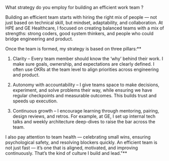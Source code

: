 What strategy do you employ for building an efficient work team ?

Building an efficient team starts with hiring the right mix of people — not just based on technical skill, but mindset, adaptability, and collaboration. At HPE and GE Healthcare, I focused on creating balanced teams with a mix of strengths: strong coders, good system thinkers, and people who could bridge engineering and product.

Once the team is formed, my strategy is based on three pillars:**

1. Clarity – Every team member should know the ‘why’ behind their work. I make sure goals, ownership, and expectations are clearly defined. I often use OKRs at the team level to align priorities across engineering and product.

2. Autonomy with accountability – I give teams space to make decisions, experiment, and solve problems their way, while ensuring we have regular checkpoints and measurable outcomes. This builds trust and speeds up execution.

3. Continuous growth – I encourage learning through mentoring, pairing, design reviews, and retros. For example, at GE, I set up internal tech talks and weekly architecture deep-dives to raise the bar across the team.

I also pay attention to team health — celebrating small wins, ensuring psychological safety, and resolving blockers quickly. An efficient team is not just fast — it’s one that is aligned, motivated, and improving continuously. That’s the kind of culture I build and lead."**

